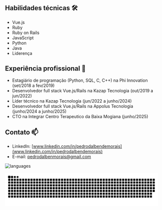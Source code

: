 ## Habilidades técnicas 🛠️

- Vue.js
- Ruby
- Ruby on Rails
- JavaScript
- Python
- Java
- Liderença 

## Experiência profissional 💼

- Estagiário de programação (Python, SQL, C, C++) na Phi Innovation (set/2018 a fev/2019)
- Desenvolvedor full stack Vue.js/Rails na Kazap Tecnologia (out/2019 a jun/2022)
- Líder técnico na Kazap Tecnologia (jun/2022 a junho/2024)
- Desenvolvedor full stack Vue.js/Rails na Appolus Tecnologia (junho/2024 a junho/2025)
- CTO na Integrar Centro Terapeutico da Baixa Mogiana (junho/2025)


## Contato 📫

- LinkedIn: [www.linkedin.com/in/pedrodalbendemorais](www.linkedin.com/in/pedrodalbendemorais)
- E-mail: pedrodalbenmorais@gmail.com

![languages]

[profile]: https://github-readme-stats.vercel.app/api?username=pedro-dalben&show_icons=true&theme=omni&count_private=true&hide_border=true
[languages]: https://github-readme-stats.vercel.app/api/top-langs/?username=pedro-dalben&theme=omni&layout=compact&hide_border=true

<picture>
  <source media="(prefers-color-scheme: dark)" srcset="https://raw.githubusercontent.com/pedro-dalben/pedro-dalben/output/github-contribution-grid-snake-dark.svg">
  <source media="(prefers-color-scheme: light)" srcset="https://raw.githubusercontent.com/pedro-dalben/pedro-dalben/output/github-contribution-grid-snake.svg">
  <img alt="github contribution grid snake animation" src="https://raw.githubusercontent.com/platane/platane/output/github-contribution-grid-snake.svg">
</picture>
